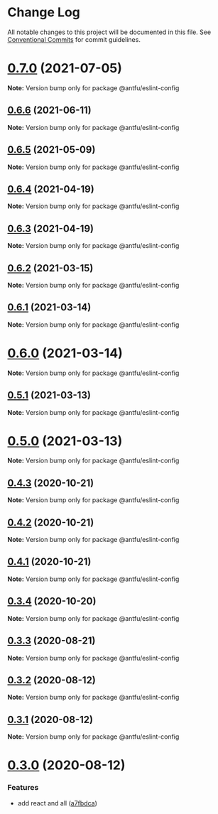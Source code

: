 # Change Log

All notable changes to this project will be documented in this file.
See [Conventional Commits](https://conventionalcommits.org) for commit guidelines.

# [0.7.0](https://github.com/antfu/eslint-config/compare/v0.6.6...v0.7.0) (2021-07-05)

**Note:** Version bump only for package @antfu/eslint-config





## [0.6.6](https://github.com/antfu/eslint-config/compare/v0.6.5...v0.6.6) (2021-06-11)

**Note:** Version bump only for package @antfu/eslint-config





## [0.6.5](https://github.com/antfu/eslint-config/compare/v0.6.4...v0.6.5) (2021-05-09)

**Note:** Version bump only for package @antfu/eslint-config





## [0.6.4](https://github.com/antfu/eslint-config/compare/v0.6.3...v0.6.4) (2021-04-19)

**Note:** Version bump only for package @antfu/eslint-config





## [0.6.3](https://github.com/antfu/eslint-config/compare/v0.6.2...v0.6.3) (2021-04-19)

**Note:** Version bump only for package @antfu/eslint-config





## [0.6.2](https://github.com/antfu/eslint-config/compare/v0.6.1...v0.6.2) (2021-03-15)

**Note:** Version bump only for package @antfu/eslint-config





## [0.6.1](https://github.com/antfu/eslint-config/compare/v0.6.0...v0.6.1) (2021-03-14)

**Note:** Version bump only for package @antfu/eslint-config





# [0.6.0](https://github.com/antfu/eslint-config/compare/v0.5.1...v0.6.0) (2021-03-14)

**Note:** Version bump only for package @antfu/eslint-config





## [0.5.1](https://github.com/antfu/eslint-config/compare/v0.5.0...v0.5.1) (2021-03-13)

**Note:** Version bump only for package @antfu/eslint-config





# [0.5.0](https://github.com/antfu/eslint-config/compare/v0.4.3...v0.5.0) (2021-03-13)

**Note:** Version bump only for package @antfu/eslint-config





## [0.4.3](https://github.com/antfu/eslint-config/compare/v0.4.2...v0.4.3) (2020-10-21)

**Note:** Version bump only for package @antfu/eslint-config





## [0.4.2](https://github.com/antfu/eslint-config/compare/v0.4.1...v0.4.2) (2020-10-21)

**Note:** Version bump only for package @antfu/eslint-config





## [0.4.1](https://github.com/antfu/eslint-config/compare/v0.4.0...v0.4.1) (2020-10-21)

**Note:** Version bump only for package @antfu/eslint-config





## [0.3.4](https://github.com/antfu/eslint-config/compare/v0.3.3...v0.3.4) (2020-10-20)

**Note:** Version bump only for package @antfu/eslint-config





## [0.3.3](https://github.com/antfu/eslint-config/compare/v0.3.2...v0.3.3) (2020-08-21)

**Note:** Version bump only for package @antfu/eslint-config





## [0.3.2](https://github.com/antfu/eslint-config/compare/v0.3.1...v0.3.2) (2020-08-12)

**Note:** Version bump only for package @antfu/eslint-config





## [0.3.1](https://github.com/antfu/eslint-config/compare/v0.3.0...v0.3.1) (2020-08-12)

**Note:** Version bump only for package @antfu/eslint-config





# [0.3.0](https://github.com/antfu/eslint-config/compare/v0.2.14...v0.3.0) (2020-08-12)


### Features

* add react and all ([a7fbdca](https://github.com/antfu/eslint-config/commit/a7fbdcad4b20294e26e817fae468f468376e49cf))
